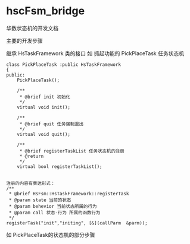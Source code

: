 # hscFsm_bridge

华数状态机的开发文档

主要的开发步骤

继承 HsTaskFramework 类的接口  如 抓起功能的 PickPlaceTask 任务状态机

    class PickPlaceTask :public HsTaskFramework
    {
    public:
        PickPlaceTask();

        /**
         * @brief init 初始化
         */
        virtual void init();

        /**
         * @brief quit 任务强制退出
         */
        virtual void quit();

        /**
         * @brief registerTaskList 任务状态机的注册
         * @return
         */
        virtual bool registerTaskList();


	注册的内容有表达形式：
    /**
     * @brief HsFsm::HsTaskFramework::registerTask
     * @param state 当前的状态
     * @param behevior 当前状态所属的行为
     * @param call 状态-行为 所属的函数行为
     */
	registerTask("init","initing", [&](callParm  &parm));
    

如 PickPlaceTask的状态机的部分步骤